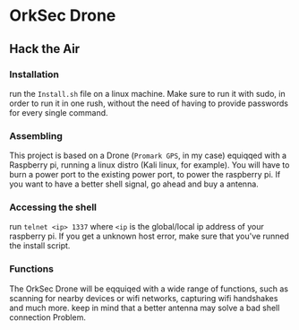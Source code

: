 # OrkSec Drone
## Hack the Air
### Installation
run the `Install.sh` file on a linux machine. Make sure to run it with sudo, in order to run it in one rush, without the need of having to provide passwords for every single command.
### Assembling
This project is based on a Drone (`Promark GPS`, in my case) equiqqed with a Raspberry pi, running a linux distro (Kali linux, for example). 
You will have to burn a power port to the existing power port, to power the raspberry pi. If you want to have a better shell signal, go ahead and buy a antenna.
### Accessing the shell
run `telnet <ip> 1337` where `<ip` is the global/local ip address of your raspberry pi. If you get a unknown host error, make sure that you've runned the install script.
### Functions
The OrkSec Drone will be eqquiqed with a wide range of functions, such as scanning for nearby devices or wifi networks, capturing wifi handshakes and much more. keep in mind that a better antenna may solve a bad shell connection Problem.
